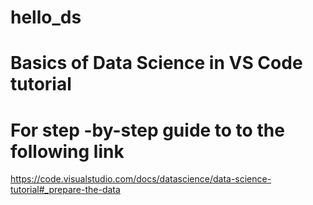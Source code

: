 # hello_ds
# Basics of Data Science in VS Code tutorial
# For step -by-step guide to to the following link
https://code.visualstudio.com/docs/datascience/data-science-tutorial#_prepare-the-data
